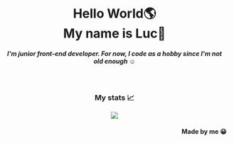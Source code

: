 <div align="center">
  <h1>Hello World🌎<br />My name is Luc👋</h1>
  <h5>I'm junior front-end developer. For now, I code as a hobby since I'm not old enough ☺️</h5>
</div>
<br />
<div align="center">
  <h3>My stats 📈</h3>
  <img src="https://github-readme-stats.vercel.app/api?username=Luc069"
</div>
<br />
<div align="right" >
  <h4>Made by me 😀</h4>
</div>

